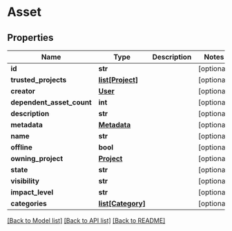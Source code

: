 # Asset

## Properties
Name | Type | Description | Notes
------------ | ------------- | ------------- | -------------
**id** | **str** |  | [optional] 
**trusted_projects** | [**list[Project]**](Project.md) |  | [optional] 
**creator** | [**User**](User.md) |  | [optional] 
**dependent_asset_count** | **int** |  | [optional] 
**description** | **str** |  | [optional] 
**metadata** | [**Metadata**](Metadata.md) |  | [optional] 
**name** | **str** |  | [optional] 
**offline** | **bool** |  | [optional] 
**owning_project** | [**Project**](Project.md) |  | [optional] 
**state** | **str** |  | [optional] 
**visibility** | **str** |  | [optional] 
**impact_level** | **str** |  | [optional] 
**categories** | [**list[Category]**](Category.md) |  | [optional] 

[[Back to Model list]](../README.md#documentation-for-models) [[Back to API list]](../README.md#documentation-for-api-endpoints) [[Back to README]](../README.md)


